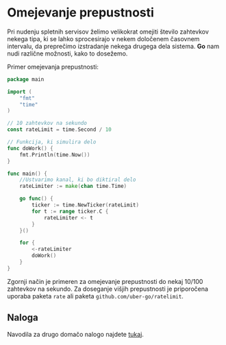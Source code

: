 # Omejevanje prepustnosti

Pri nudenju spletnih servisov želimo velikokrat omejiti število zahtevkov nekega tipa, ki se lahko sprocesirajo v nekem določenem časovnem intervalu, da preprečimo izstradanje nekega drugega dela sistema. **Go** nam nudi različne možnosti, kako to dosežemo.

Primer omejevanja prepustnosti:
```Go
package main

import (
	"fmt"
	"time"
)

// 10 zahtevkov na sekundo
const rateLimit = time.Second / 10

// Funkcija, ki simulira delo
func doWork() {
	fmt.Println(time.Now())
}

func main() {
	//Ustvarimo kanal, ki bo diktiral delo
	rateLimiter := make(chan time.Time)

	go func() {
		ticker := time.NewTicker(rateLimit)
		for t := range ticker.C {
			rateLimiter <- t
		}
	}()

	for {
		<-rateLimiter
		doWork()
	}
}
```
Zgornji način je primeren za omejevanje prepustnosti do nekaj 10/100 zahtevkov na sekundo. Za doseganje višjih prepustnosti je priporočena uporaba paketa `rate` ali paketa `github.com/uber-go/ratelimit`. 

## Naloga

Navodila za drugo domačo nalogo najdete [tukaj](../naloga-2/naloga-2.md).